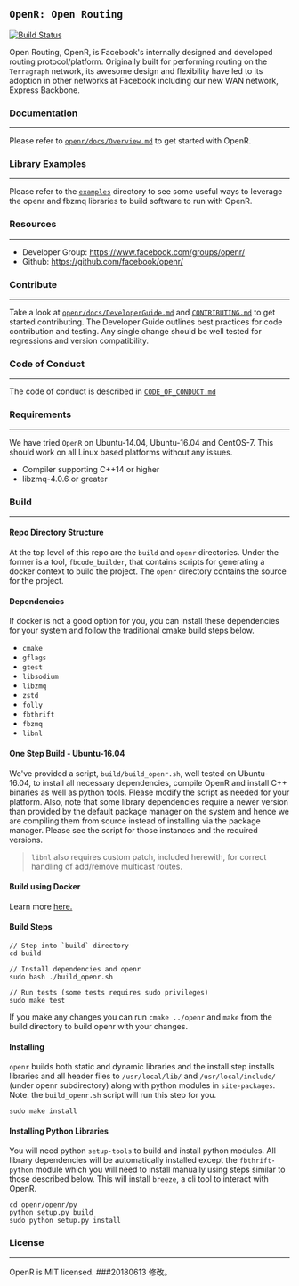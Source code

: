 

`OpenR: Open Routing`
---------------------

[![Build Status](https://travis-ci.org/facebook/openr.svg?branch=master)](https://travis-ci.org/facebook/openr)

Open Routing, OpenR, is Facebook's internally designed and developed routing
protocol/platform. Originally built for performing routing on the `Terragraph`
network, its awesome design and flexibility have led to its adoption in
other networks at Facebook including our new WAN network, Express Backbone.

### Documentation
---

Please refer to [`openr/docs/Overview.md`](openr/docs/Overview.md) to get
started with OpenR.

### Library Examples
---

Please refer to the [`examples`](examples) directory to see some useful ways to
leverage the openr and fbzmq libraries to build software to run with OpenR.

### Resources
---

* Developer Group: https://www.facebook.com/groups/openr/
* Github: https://github.com/facebook/openr/

### Contribute
---

Take a look at [`openr/docs/DeveloperGuide.md`](openr/docs/DeveloperGuide.md)
and [`CONTRIBUTING.md`](CONTRIBUTING.md) to get started contributing.
The Developer Guide outlines best practices for code contribution and testing.
Any single change should be well tested for regressions and version
compatibility.

### Code of Conduct
---

The code of conduct is described in [`CODE_OF_CONDUCT.md`](CODE_OF_CONDUCT.md)

### Requirements
---

We have tried `OpenR` on Ubuntu-14.04, Ubuntu-16.04 and CentOS-7.
This should work on all Linux based platforms without any issues.

* Compiler supporting C++14 or higher
* libzmq-4.0.6 or greater


### Build
---
#### Repo Directory Structure

At the top level of this repo are the `build` and `openr` directories. Under the
former is a tool, `fbcode_builder`, that contains scripts for generating a
docker context to build the project. The `openr` directory contains the
source for the project.

#### Dependencies

If docker is not a good option for you, you can install these dependencies for
your system and follow the traditional cmake build steps below.

* `cmake`
* `gflags`
* `gtest`
* `libsodium`
* `libzmq`
* `zstd`
* `folly`
* `fbthrift`
* `fbzmq`
* `libnl`

#### One Step Build - Ubuntu-16.04

We've provided a script, `build/build_openr.sh`, well tested on
Ubuntu-16.04, to install all necessary dependencies, compile OpenR and install
C++ binaries as well as python tools. Please modify the script as needed for
your platform. Also, note that some library dependencies require a newer version
than provided by the default package manager on the system and hence we are
compiling them from source instead of installing via the package manager. Please
see the script for those instances and the required versions.

> `libnl` also requires custom patch, included herewith, for correct handling
of add/remove multicast routes.

#### Build using Docker

Learn more [here.](https://github.com/facebook/openr/blob/master/build/fbcode_builder/README.md)

#### Build Steps

```
// Step into `build` directory
cd build

// Install dependencies and openr
sudo bash ./build_openr.sh

// Run tests (some tests requires sudo privileges)
sudo make test
```

If you make any changes you can run `cmake ../openr` and `make` from the build
directory to build openr with your changes.

#### Installing
`openr` builds both static and dynamic libraries and the install step installs
libraries and all header files to `/usr/local/lib/` and `/usr/local/include/`
(under openr subdirectory) along with python modules in `site-packages`.
Note: the `build_openr.sh` script will run this step for you.

```
sudo make install
```

#### Installing Python Libraries

You will need python `setup-tools` to build and install python modules. All
library dependencies will be automatically installed except the
`fbthrift-python` module which you will need to install manually using steps
similar to those described below. This will install `breeze`, a cli tool to
interact with OpenR.

```
cd openr/openr/py
python setup.py build
sudo python setup.py install
```

### License
---

OpenR is MIT licensed.
###20180613 修改。
